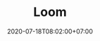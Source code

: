 ---
title     : Loom
thumbnail : loom
address   : https://loom.com
sitemap   : false
date      : 2020-07-18T08:02:00+07:00
---